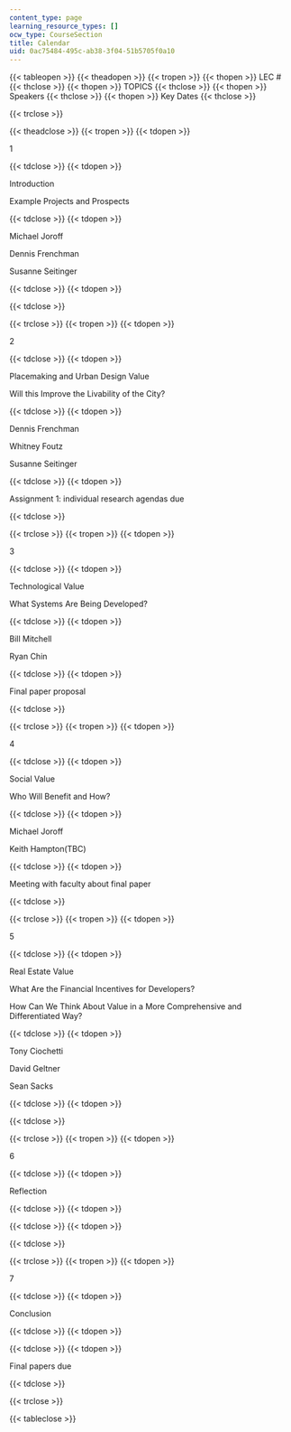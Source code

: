 ```yaml
---
content_type: page
learning_resource_types: []
ocw_type: CourseSection
title: Calendar
uid: 0ac75484-495c-ab38-3f04-51b5705f0a10
---
```


{{< tableopen >}}
{{< theadopen >}}
{{< tropen >}}
{{< thopen >}}
LEC #
{{< thclose >}}
{{< thopen >}}
TOPICS
{{< thclose >}}
{{< thopen >}}
Speakers
{{< thclose >}}
{{< thopen >}}
Key Dates
{{< thclose >}}

{{< trclose >}}

{{< theadclose >}}
{{< tropen >}}
{{< tdopen >}}


1


{{< tdclose >}}
{{< tdopen >}}


Introduction

Example Projects and Prospects


{{< tdclose >}}
{{< tdopen >}}


Michael Joroff

Dennis Frenchman

Susanne Seitinger


{{< tdclose >}}
{{< tdopen >}}

{{< tdclose >}}

{{< trclose >}}
{{< tropen >}}
{{< tdopen >}}


2


{{< tdclose >}}
{{< tdopen >}}


Placemaking and Urban Design Value

Will this Improve the Livability of the City?


{{< tdclose >}}
{{< tdopen >}}


Dennis Frenchman

Whitney Foutz

Susanne Seitinger


{{< tdclose >}}
{{< tdopen >}}


Assignment 1: individual research agendas due


{{< tdclose >}}

{{< trclose >}}
{{< tropen >}}
{{< tdopen >}}


3


{{< tdclose >}}
{{< tdopen >}}


Technological Value

What Systems Are Being Developed?


{{< tdclose >}}
{{< tdopen >}}


Bill Mitchell

Ryan Chin


{{< tdclose >}}
{{< tdopen >}}


Final paper proposal


{{< tdclose >}}

{{< trclose >}}
{{< tropen >}}
{{< tdopen >}}


4


{{< tdclose >}}
{{< tdopen >}}


Social Value

Who Will Benefit and How?


{{< tdclose >}}
{{< tdopen >}}


Michael Joroff

Keith Hampton(TBC)


{{< tdclose >}}
{{< tdopen >}}


Meeting with faculty about final paper


{{< tdclose >}}

{{< trclose >}}
{{< tropen >}}
{{< tdopen >}}


5


{{< tdclose >}}
{{< tdopen >}}


Real Estate Value

What Are the Financial Incentives for Developers?

How Can We Think About Value in a More Comprehensive and Differentiated Way?


{{< tdclose >}}
{{< tdopen >}}


Tony Ciochetti

David Geltner

Sean Sacks


{{< tdclose >}}
{{< tdopen >}}

{{< tdclose >}}

{{< trclose >}}
{{< tropen >}}
{{< tdopen >}}


6


{{< tdclose >}}
{{< tdopen >}}


Reflection


{{< tdclose >}}
{{< tdopen >}}

{{< tdclose >}}
{{< tdopen >}}

{{< tdclose >}}

{{< trclose >}}
{{< tropen >}}
{{< tdopen >}}


7


{{< tdclose >}}
{{< tdopen >}}


Conclusion


{{< tdclose >}}
{{< tdopen >}}

{{< tdclose >}}
{{< tdopen >}}


Final papers due


{{< tdclose >}}

{{< trclose >}}

{{< tableclose >}}
